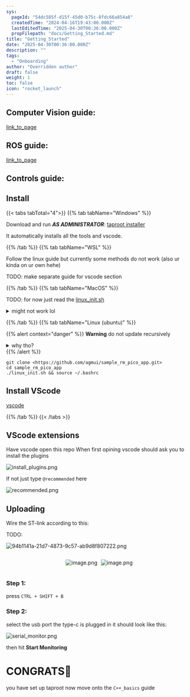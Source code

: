 ```yaml
---
sys:
  pageId: "54dc585f-d15f-45d0-b75c-8fdc66a854a8"
  createdTime: "2024-04-16T19:43:00.000Z"
  lastEditedTime: "2025-04-30T00:36:00.000Z"
  propFilepath: "docs/Getting_Started.md"
title: "Getting_Started"
date: "2025-04-30T00:36:00.000Z"
description: ""
tags:
  - "Onboarding"
author: "Overridden author"
draft: false
weight: 1
toc: false
icon: "rocket_launch"
---
```


## Computer Vision guide:

[link_to_page](86d45bc0-388b-4d26-8848-44f255f73d0e)

## ROS guide:

[link_to_page](3c76c1de-ec8f-46d6-8b0a-294005edc2d5)

## Controls guide:

## Install

{{< tabs tabTotal="4">}}
{{% tab tabName="Windows" %}}

Download and run _**AS ADMINISTRATOR**_: [taproot installer](https://github.com/Thornbots/TeachingFreshies/releases/tag/1.0)

It automatically installs all the tools and vscode.

{{% /tab %}}
{{% tab tabName="WSL" %}}

Follow the linux guide but currently some methods do not work (also ur kinda on ur own hehe)

TODO: make separate guide for vscode section

{{% /tab %}}
{{% tab tabName="MacOS" %}}

TODO: for now just read the [linux_init.sh](https://github.com/agmui/sample_rm_pico_app/blob/main/linux_init.sh)

<details>
<summary>might not work lol</summary>

`brew install libusb pkg-config`

Next install: [vscode](https://code.visualstudio.com/Download)

</details>

{{% /tab %}}
{{% tab tabName="Linux (ubuntu)" %}}

{{% alert context="danger" %}}
**Warning** do not update recursively
<details>
<summary>why tho?</summary>
There are some submodules that may go on for a while (like tinyusb) and I highly
recommend you don't need to get them.
If you want to see what submodules I update just look in `linux_init.sh`
</details>
{{% /alert %}}

```shell
git clone <https://github.com/agmui/sample_rm_pico_app.git>
cd sample_rm_pico_app
./linux_init.sh && source ~/.bashrc
```

## Install VScode

[vscode](https://code.visualstudio.com/Download)

{{% /tab %}}
{{< /tabs >}}

## VScode extensions

Have vscode open this repo
When first opining vscode should ask you to install the plugins

![install_plugins.png](https://prod-files-secure.s3.us-west-2.amazonaws.com/d518164a-d88e-44d1-a4ee-3adb3bd8bce0/89bd30f0-1825-4e77-867b-0a41ce370880/install_plugins.png?X-Amz-Algorithm=AWS4-HMAC-SHA256&X-Amz-Content-Sha256=UNSIGNED-PAYLOAD&X-Amz-Credential=ASIAZI2LB4663DBQKAXM%2F20250806%2Fus-west-2%2Fs3%2Faws4_request&X-Amz-Date=20250806T210835Z&X-Amz-Expires=3600&X-Amz-Security-Token=IQoJb3JpZ2luX2VjEEQaCXVzLXdlc3QtMiJIMEYCIQCK%2FkxdYXk6fuCDezBxYVMOjAlcTJWwwCPbUUpWhjoe8gIhAKLO%2FcAiW1h7uunAe9QBSGHuGHyGC0q%2FAcdJWsXp2icfKv8DCH0QABoMNjM3NDIzMTgzODA1Igzn8tlKeCjpR5DQzjkq3AN7bQ6ZLLzw95GAuz5tltxUEHTjlb5GuPPMM1G4SUWbtXpufSv5syYZOonb2vnhb2obgGZ0PjBGlBWSzvIQo4hoM1Un%2BZQvrbbgGUVn0oyzNKcEDZuYe7RVA9t8yQGl0b54fgKm6oD7drk3w%2FwxawV%2FImd87G47JWX0ubDtCvImUzlNlGLvMUlnewDiwX0B0d67ache7PDts4ywffScKDlbNGzo9XVOcFKLgEjJ9GE9s8lahAtQTSJsmSqj%2Fdx4wpE7QC2P06rGwCFYY0K1ImJHC38fCu602D35HanPxlZT5b79onoLAuzuvfabymJLq%2BxpbfcA4W68S7uSHZBi2%2B8ovLbzR7T15TBaSwsvvMH%2Fo%2FHwCMuM0vRJ6OfnHffcYMjQx1C4P7QQv9xkYxV5J6ZYP6YQjpg8TMTR4w1IRzlFmOrVVEt%2B92G%2F4KdU5iNvi2oL2kYjrSHH87QUhdIvo6wRqoYa8uprzXPYnUKaaR5VEhBPxjm67l4rImtmb98Nw1vSdJca15UH5911QoOqdXIpLvtcmwlXhysbrWPJf3ZQp7AqNItyLS99iNG49WKP4OhXLmbkbmXHPwFgUP4h8KSG7RKqW0fc9VjNVRB15sOGbBkNpTVReNxaVY8LHjDc6s7EBjqkAQUzw1SNfhq7GTtUgVXpWXlmPRqcE%2BCgO6fRmyjASN2XqsBc%2FIrbHinlGPjPMO3mJhh9F4JOU%2Bc2tnzwNKpr2wBaPwqqYyX5zg%2Bb813qaMKmtnBUL9FqYiR%2ByD%2FHdxz5aotd%2F1lW%2Bicc9ySssNZLZHqLQaZong%2FX%2FUZk2MmAh1L4qBaeoDXvFah%2F8VJ6%2FcgUTyMcLTbtjzKoj54bzoTXIk4FYTZn&X-Amz-Signature=f48577a4d024003de03f18a6f2ed76daae69f3bf56e04d4adb9409acaa280d39&X-Amz-SignedHeaders=host&x-amz-checksum-mode=ENABLED&x-id=GetObject)

If not just type `@recommended` here  

![recommended.png](https://prod-files-secure.s3.us-west-2.amazonaws.com/d518164a-d88e-44d1-a4ee-3adb3bd8bce0/61e661e9-5d85-4dfc-be0d-8d2097a5e793/recommended.png?X-Amz-Algorithm=AWS4-HMAC-SHA256&X-Amz-Content-Sha256=UNSIGNED-PAYLOAD&X-Amz-Credential=ASIAZI2LB4663DBQKAXM%2F20250806%2Fus-west-2%2Fs3%2Faws4_request&X-Amz-Date=20250806T210835Z&X-Amz-Expires=3600&X-Amz-Security-Token=IQoJb3JpZ2luX2VjEEQaCXVzLXdlc3QtMiJIMEYCIQCK%2FkxdYXk6fuCDezBxYVMOjAlcTJWwwCPbUUpWhjoe8gIhAKLO%2FcAiW1h7uunAe9QBSGHuGHyGC0q%2FAcdJWsXp2icfKv8DCH0QABoMNjM3NDIzMTgzODA1Igzn8tlKeCjpR5DQzjkq3AN7bQ6ZLLzw95GAuz5tltxUEHTjlb5GuPPMM1G4SUWbtXpufSv5syYZOonb2vnhb2obgGZ0PjBGlBWSzvIQo4hoM1Un%2BZQvrbbgGUVn0oyzNKcEDZuYe7RVA9t8yQGl0b54fgKm6oD7drk3w%2FwxawV%2FImd87G47JWX0ubDtCvImUzlNlGLvMUlnewDiwX0B0d67ache7PDts4ywffScKDlbNGzo9XVOcFKLgEjJ9GE9s8lahAtQTSJsmSqj%2Fdx4wpE7QC2P06rGwCFYY0K1ImJHC38fCu602D35HanPxlZT5b79onoLAuzuvfabymJLq%2BxpbfcA4W68S7uSHZBi2%2B8ovLbzR7T15TBaSwsvvMH%2Fo%2FHwCMuM0vRJ6OfnHffcYMjQx1C4P7QQv9xkYxV5J6ZYP6YQjpg8TMTR4w1IRzlFmOrVVEt%2B92G%2F4KdU5iNvi2oL2kYjrSHH87QUhdIvo6wRqoYa8uprzXPYnUKaaR5VEhBPxjm67l4rImtmb98Nw1vSdJca15UH5911QoOqdXIpLvtcmwlXhysbrWPJf3ZQp7AqNItyLS99iNG49WKP4OhXLmbkbmXHPwFgUP4h8KSG7RKqW0fc9VjNVRB15sOGbBkNpTVReNxaVY8LHjDc6s7EBjqkAQUzw1SNfhq7GTtUgVXpWXlmPRqcE%2BCgO6fRmyjASN2XqsBc%2FIrbHinlGPjPMO3mJhh9F4JOU%2Bc2tnzwNKpr2wBaPwqqYyX5zg%2Bb813qaMKmtnBUL9FqYiR%2ByD%2FHdxz5aotd%2F1lW%2Bicc9ySssNZLZHqLQaZong%2FX%2FUZk2MmAh1L4qBaeoDXvFah%2F8VJ6%2FcgUTyMcLTbtjzKoj54bzoTXIk4FYTZn&X-Amz-Signature=280620f4df0fa108e04092b264c9149bdcb4b8d52ebfecc34942c52a7d0830c6&X-Amz-SignedHeaders=host&x-amz-checksum-mode=ENABLED&x-id=GetObject)

## Uploading

Wire the ST-link according to this:

TODO:

![94b1141a-21d7-4873-9c57-ab9d8f807222.png](https://prod-files-secure.s3.us-west-2.amazonaws.com/d518164a-d88e-44d1-a4ee-3adb3bd8bce0/e5fad17d-ab82-4300-9f4c-505ab4b1202c/94b1141a-21d7-4873-9c57-ab9d8f807222.png?X-Amz-Algorithm=AWS4-HMAC-SHA256&X-Amz-Content-Sha256=UNSIGNED-PAYLOAD&X-Amz-Credential=ASIAZI2LB4663DBQKAXM%2F20250806%2Fus-west-2%2Fs3%2Faws4_request&X-Amz-Date=20250806T210835Z&X-Amz-Expires=3600&X-Amz-Security-Token=IQoJb3JpZ2luX2VjEEQaCXVzLXdlc3QtMiJIMEYCIQCK%2FkxdYXk6fuCDezBxYVMOjAlcTJWwwCPbUUpWhjoe8gIhAKLO%2FcAiW1h7uunAe9QBSGHuGHyGC0q%2FAcdJWsXp2icfKv8DCH0QABoMNjM3NDIzMTgzODA1Igzn8tlKeCjpR5DQzjkq3AN7bQ6ZLLzw95GAuz5tltxUEHTjlb5GuPPMM1G4SUWbtXpufSv5syYZOonb2vnhb2obgGZ0PjBGlBWSzvIQo4hoM1Un%2BZQvrbbgGUVn0oyzNKcEDZuYe7RVA9t8yQGl0b54fgKm6oD7drk3w%2FwxawV%2FImd87G47JWX0ubDtCvImUzlNlGLvMUlnewDiwX0B0d67ache7PDts4ywffScKDlbNGzo9XVOcFKLgEjJ9GE9s8lahAtQTSJsmSqj%2Fdx4wpE7QC2P06rGwCFYY0K1ImJHC38fCu602D35HanPxlZT5b79onoLAuzuvfabymJLq%2BxpbfcA4W68S7uSHZBi2%2B8ovLbzR7T15TBaSwsvvMH%2Fo%2FHwCMuM0vRJ6OfnHffcYMjQx1C4P7QQv9xkYxV5J6ZYP6YQjpg8TMTR4w1IRzlFmOrVVEt%2B92G%2F4KdU5iNvi2oL2kYjrSHH87QUhdIvo6wRqoYa8uprzXPYnUKaaR5VEhBPxjm67l4rImtmb98Nw1vSdJca15UH5911QoOqdXIpLvtcmwlXhysbrWPJf3ZQp7AqNItyLS99iNG49WKP4OhXLmbkbmXHPwFgUP4h8KSG7RKqW0fc9VjNVRB15sOGbBkNpTVReNxaVY8LHjDc6s7EBjqkAQUzw1SNfhq7GTtUgVXpWXlmPRqcE%2BCgO6fRmyjASN2XqsBc%2FIrbHinlGPjPMO3mJhh9F4JOU%2Bc2tnzwNKpr2wBaPwqqYyX5zg%2Bb813qaMKmtnBUL9FqYiR%2ByD%2FHdxz5aotd%2F1lW%2Bicc9ySssNZLZHqLQaZong%2FX%2FUZk2MmAh1L4qBaeoDXvFah%2F8VJ6%2FcgUTyMcLTbtjzKoj54bzoTXIk4FYTZn&X-Amz-Signature=88159bffb834490c49cf3a10f5360d90833ced0855d67daae8c9d99d7996ed6c&X-Amz-SignedHeaders=host&x-amz-checksum-mode=ENABLED&x-id=GetObject)

<div style="display: flex;flex-direction: row; column-gap:10px; max-width: 630px;justify-content: center;">
<div>

![image.png](https://prod-files-secure.s3.us-west-2.amazonaws.com/d518164a-d88e-44d1-a4ee-3adb3bd8bce0/210ecb78-1116-4d7b-b9b7-2292f66fa2c2/image.png?X-Amz-Algorithm=AWS4-HMAC-SHA256&X-Amz-Content-Sha256=UNSIGNED-PAYLOAD&X-Amz-Credential=ASIAZI2LB466X2DTHIYC%2F20250806%2Fus-west-2%2Fs3%2Faws4_request&X-Amz-Date=20250806T210838Z&X-Amz-Expires=3600&X-Amz-Security-Token=IQoJb3JpZ2luX2VjEEQaCXVzLXdlc3QtMiJHMEUCIQD1PUAyLkrdQ1wwmYf4LQbPAw%2BKowrr4QBJLhMgdIioSAIgUY7DJS4HDgGWVzvB7WgITu38Wn5PFKJ2prTJ5tTRCF8q%2FwMIfRAAGgw2Mzc0MjMxODM4MDUiDAc6H%2FkA8GFRdoR41CrcA6ViRB2kWOHqHRw44DIGqdDjAEFoEU%2B0ohSWIk23600Ptf6vEIG357pW1CmoRmozrXkgev10tFnwthcuyhGp4g5m3ZZD6lzEGdigC92GhPYP7MtGleNAbun5CVLDz5joX1dUmr8Q9TMap2oH1It3326kGSnoZDHjceu%2FFkzvSmCfUELFf%2Fex6Yjc3rB1ODkzCTMg8%2BfKMmgA%2F33bt4Bs6SRrd86ATMKiqBhAVnHgA00Ej0eAun5yAScvOOjauB%2FKbldvCNiB%2FJHt3ZHfTxmWpE6zWhyhwqKc3Yc47e9DtKAn1aL9muNi5G2HizE%2Ffoyq7XetlHowYxam1emJoESrTsEDzJQR5d1rKQIb5riJgBnfQCex%2B5WJJAztRbtn139Y0BuExSY7WaGIb%2FF7otzSJ6BWx1CBvYkAEEvilu51SAyYdx7%2FxBZcaQmpHAXWjswMEcnLkkvyEsrLY2gg4eO0E8mcAXqdKjfaB1BNeJ97vg4VNHsfFBjucFEYf7izeS2Nl6TVlnn%2FPHLmlz%2BXUKIROHLShjZgtAMIXfHbCT4O4EPSPbz204fV0ewXzaC40PtDJfxoGilXDY9XHsmqHxt%2BfrEbF61%2BooYbpwPcfkl3A%2F%2BwK0LZDLuGuXQzkx12MMzqzsQGOqUBJXqk3bqGxLxDfp1AMRZEuGR6hx6RJ6zaQvOelIguSVbjTGNJMzmr975ruhdKW57ugYckuAABm3w%2FiVnAtvHvlKj6k0XjuuLfvKdZsB9t784%2BBXJJy6l9srbUcFwHkGI5CWovP%2Fsb1IvPJSI5W6F7DIG0bH%2Bq%2BE5CZjgJgzLkxR18TxVpWuj4hiAX4qUfOen%2FqdJVMQLX8QklfUdkyTeCe1PtiK2L&X-Amz-Signature=fb323ce2e775433e08f5350ac5b2380fdb81d26e9e167ac68e9184410390504a&X-Amz-SignedHeaders=host&x-amz-checksum-mode=ENABLED&x-id=GetObject)

</div>
<div>

![image.png](https://prod-files-secure.s3.us-west-2.amazonaws.com/d518164a-d88e-44d1-a4ee-3adb3bd8bce0/33a0fd0f-8ca6-4a86-8e09-26e95ded1fff/image.png?X-Amz-Algorithm=AWS4-HMAC-SHA256&X-Amz-Content-Sha256=UNSIGNED-PAYLOAD&X-Amz-Credential=ASIAZI2LB46667IRRJP4%2F20250806%2Fus-west-2%2Fs3%2Faws4_request&X-Amz-Date=20250806T210838Z&X-Amz-Expires=3600&X-Amz-Security-Token=IQoJb3JpZ2luX2VjEEQaCXVzLXdlc3QtMiJIMEYCIQCOsAhnV6AATp27QCzmBgOZIJ4m%2FWZFCBxbtQ%2Fz3d4FzAIhAOMge7MAn8yCLGO%2FbxzjJLlPJfjNLV52dEFpMndUlLB%2BKv8DCH0QABoMNjM3NDIzMTgzODA1IgyjLBMlDpt4uZKMviIq3APU%2BN8VMR%2B2V0s4Emwi0tzVcYHDMzZ3gJk9t6DZnSFP15HYHReKkZt4RZ6hC0Rou7v%2BJS%2FwNFy%2FcUmbLcf56zrD2vObAqcgRtVmqf%2BZuSLs%2B2fEORoNWvdyAxtgIjwk6V9pZA3W34DSEzoOlaRjWe083RpXTuzP3hYsQ6IHGsQxBeIlIwwNcmhVIid2zTkiZaId3IMyiK3quaKfLLIohCjYmgFkP%2FFuwa235iHhUKS%2FJtSvPJK7AO0Rka6xZvrH8UNFJTI8wihCAUJUHQTEt25WEAgSxclO373WydUNxUhHId6dWHYRgqdmzNlMClMfTlEMl0Eejl3rri6b4jP%2F4GbP8B4ZhbOGsbQ3eKOMRDNzOXrF6yQy99L0a1eAaHHOVPAfepXMjxLNtVFTS3BZobxJwnwltAMVVces3j8Sg%2F7Is3e3V5cZZjR36GOF7phZRzB0Fhyo2H8qrS%2FHzs9ebL8ob5p3BLjVef7pG520Cy9zifJ0WuNJpX9379OfhO7T72fMAybWNuibAVzRFaDxShqrz9u6cIg2HqR5kioSi7OaE40hNBwyGpXyh4k9saoGL2R5PZBXuj9x12Knqf2ZlYc%2BUhxAa7LMVQ0FgDocd6ZEWVxYYgaIYP6%2Fgf9KMzCb687EBjqkAfRfJmifptAEViL%2FfDNvLuNYR2EZRQgu9uRMLPPl5JTWPW%2BjFugKfM4CvRRAIi%2FAjaT4Xy6V3Hp%2FqFmM1DIW3HlLYPKfDce8Yrz3qX0Bt3FEJVtmL7%2FkZbZvMrxoSSwggx9usAU1HfD71RwkwmriOEZBpesulu9JuVs6XkodaL2UTe4u1x7VrsozADLK60%2FHqgoKv%2FU%2FJgK9mfCswuI4L%2BC6Uf15&X-Amz-Signature=4ded9a5c3c43f2a8de20afc20d949cd522fb0e0734d3a47417b89149bae18eb7&X-Amz-SignedHeaders=host&x-amz-checksum-mode=ENABLED&x-id=GetObject)

</div>
</div>

### Step 1:

press `CTRL + SHIFT + B`

### Step 2:

select the usb port the type-c is plugged in it should look like this:

![serial_monitor.png](https://prod-files-secure.s3.us-west-2.amazonaws.com/d518164a-d88e-44d1-a4ee-3adb3bd8bce0/f03f4774-05d4-4393-b6a0-d5efb6d315ab/serial_monitor.png?X-Amz-Algorithm=AWS4-HMAC-SHA256&X-Amz-Content-Sha256=UNSIGNED-PAYLOAD&X-Amz-Credential=ASIAZI2LB4663DBQKAXM%2F20250806%2Fus-west-2%2Fs3%2Faws4_request&X-Amz-Date=20250806T210835Z&X-Amz-Expires=3600&X-Amz-Security-Token=IQoJb3JpZ2luX2VjEEQaCXVzLXdlc3QtMiJIMEYCIQCK%2FkxdYXk6fuCDezBxYVMOjAlcTJWwwCPbUUpWhjoe8gIhAKLO%2FcAiW1h7uunAe9QBSGHuGHyGC0q%2FAcdJWsXp2icfKv8DCH0QABoMNjM3NDIzMTgzODA1Igzn8tlKeCjpR5DQzjkq3AN7bQ6ZLLzw95GAuz5tltxUEHTjlb5GuPPMM1G4SUWbtXpufSv5syYZOonb2vnhb2obgGZ0PjBGlBWSzvIQo4hoM1Un%2BZQvrbbgGUVn0oyzNKcEDZuYe7RVA9t8yQGl0b54fgKm6oD7drk3w%2FwxawV%2FImd87G47JWX0ubDtCvImUzlNlGLvMUlnewDiwX0B0d67ache7PDts4ywffScKDlbNGzo9XVOcFKLgEjJ9GE9s8lahAtQTSJsmSqj%2Fdx4wpE7QC2P06rGwCFYY0K1ImJHC38fCu602D35HanPxlZT5b79onoLAuzuvfabymJLq%2BxpbfcA4W68S7uSHZBi2%2B8ovLbzR7T15TBaSwsvvMH%2Fo%2FHwCMuM0vRJ6OfnHffcYMjQx1C4P7QQv9xkYxV5J6ZYP6YQjpg8TMTR4w1IRzlFmOrVVEt%2B92G%2F4KdU5iNvi2oL2kYjrSHH87QUhdIvo6wRqoYa8uprzXPYnUKaaR5VEhBPxjm67l4rImtmb98Nw1vSdJca15UH5911QoOqdXIpLvtcmwlXhysbrWPJf3ZQp7AqNItyLS99iNG49WKP4OhXLmbkbmXHPwFgUP4h8KSG7RKqW0fc9VjNVRB15sOGbBkNpTVReNxaVY8LHjDc6s7EBjqkAQUzw1SNfhq7GTtUgVXpWXlmPRqcE%2BCgO6fRmyjASN2XqsBc%2FIrbHinlGPjPMO3mJhh9F4JOU%2Bc2tnzwNKpr2wBaPwqqYyX5zg%2Bb813qaMKmtnBUL9FqYiR%2ByD%2FHdxz5aotd%2F1lW%2Bicc9ySssNZLZHqLQaZong%2FX%2FUZk2MmAh1L4qBaeoDXvFah%2F8VJ6%2FcgUTyMcLTbtjzKoj54bzoTXIk4FYTZn&X-Amz-Signature=b77fb633fece7aeea249798b05e0cfc8d6bfe4742937a80b76bb53b6e8356473&X-Amz-SignedHeaders=host&x-amz-checksum-mode=ENABLED&x-id=GetObject)

then hit **Start Monitoring**

# CONGRATS🎉

you have set up taproot now move onto the `C++_basics` guide
